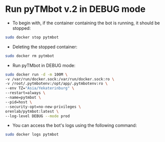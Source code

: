 # Run pyTMbot v.2 in DEBUG mode

- To begin with, if the container containing the bot is running, it should be stopped:

```bash
sudo docker stop pytmbot
```

- Deleting the stopped container:

```bash
sudo docker rm pytmbot
```

- Run pyTMbot in DEBUG mode:

```bash
sudo docker run -d -m 100M \
-v /var/run/docker.sock:/var/run/docker.sock:ro \
-v /root/.pytmbotenv:/opt/app/.pytmbotenv:ro \
--env TZ="Asia/Yekaterinburg" \
--restart=always \
--name=pytmbot \
--pid=host \
--security-opt=no-new-privileges \
orenlab/pytmbot:latest \
--log-level DEBUG --mode prod
```

- You can access the bot's logs using the following command:

```bash
sudo docker logs pytmbot
```
